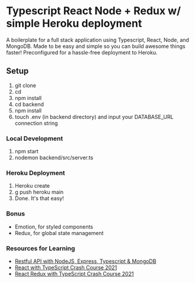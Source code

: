 # Typescript React Node + Redux w/ simple Heroku deployment
A boilerplate for a full stack application using Typescript, React, Node, and MongoDB. Made to be easy and simple so you can build awesome things faster! Preconfigured for a hassle-free deployment to Heroku.
## Setup
1. git clone
2. cd
3. npm install
4. cd backend
5. npm install
6. touch .env (in backend directory) and input your DATABASE_URL connection string

### Local Development
1. npm start
2. nodemon backend/src/server.ts

### Heroku Deployment
1. Heroku create
2. g push heroku main
3. Done. It's that easy!

### Bonus
- Emotion, for styled components
- Redux, for global state management

### Resources for Learning
- [Restful API with NodeJS, Express, Typescript & MongoDB](https://www.youtube.com/watch?v=lNqaQ0wEeAo)
- [React with TypeScript Crash Course 2021](https://www.youtube.com/watch?v=jrKcJxF0lAU)
- [React Redux with TypeScript Crash Course 2021](https://www.youtube.com/watch?v=udr2rx_B99w)